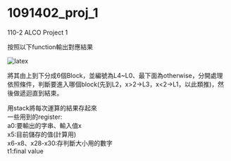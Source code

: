 # 1091402_proj_1
110-2 ALCO Project 1  
  
按照以下function輸出對應結果  

![latex](https://latex.codecogs.com/png.image?%5Cdpi%7B110%7DF(x)=%5Cbegin%7Bcases%7D%20&%20%7B2%5Ccdot%20x&plus;F(%5Cfrac%7Bx%7D%7B5%7D),%7D%20x%3E20%20%5C%5C%20&%20%5Ctext%7B%20F(x-2)&plus;F(x-3),%20%7D%2010%3Cx%5Cleq%2020%20%5C%5C%20&%20%5Ctext%7B%20F(x-1)&plus;F(x-2),%20%20%7D%201%3Cx%5Cleq%2010%20%5C%5C%20&%20%5Ctext%7B%201,%20%7D%20x=0%20%5C%5C%20&%20%5Ctext%7B%205,%20%7D%20x=1%20%5C%5C%20&%20%5Ctext%7B%20-1,%20%7D%20otherwise%20%5Cend%7Bcases%7D)  

將其由上到下分成6個Block，並編號為L4~L0、最下面為otherwise，分開處理  
依照條件，判斷要進入哪個block(先到L2，x>2->L3，x<2->L1，以此類推)，然後做遞迴直到結束。  

用stack將每次運算的結果存起來  
一些用到的register:  
a0:要輸出的字串、輸入值x  
x5:目前儲存的值(計算用)  
x6-x8、x28-x30:存判斷大小用的數字  
t1:final value  
